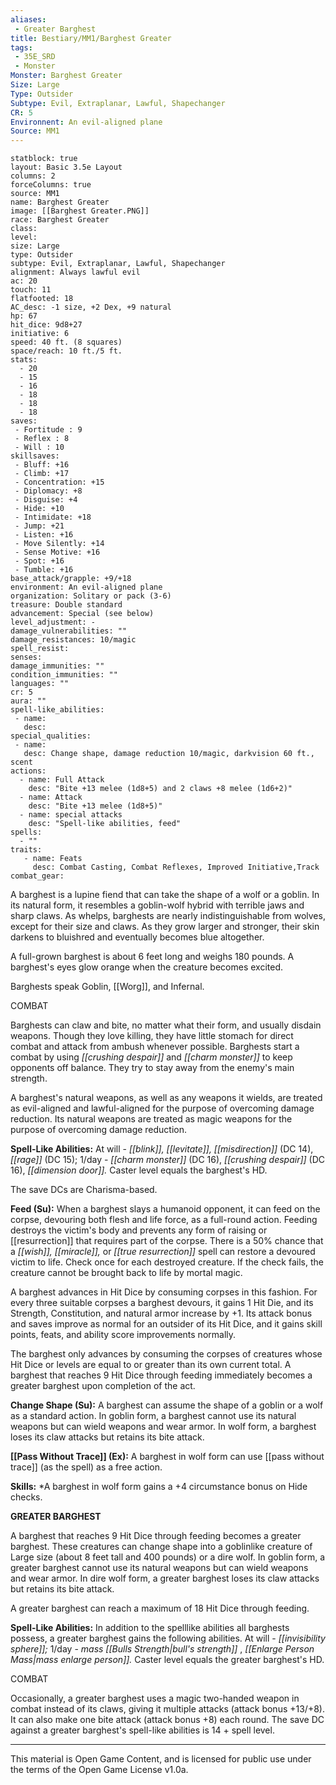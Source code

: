 ```yaml
---
aliases:
 - Greater Barghest
title: Bestiary/MM1/Barghest Greater
tags: 
 - 35E_SRD
 - Monster
Monster: Barghest Greater
Size: Large
Type: Outsider
Subtype: Evil, Extraplanar, Lawful, Shapechanger
CR: 5
Environnent: An evil-aligned plane
Source: MM1
---
```


```statblock
statblock: true
layout: Basic 3.5e Layout
columns: 2
forceColumns: true
source: MM1 
name: Barghest Greater
image: [[Barghest Greater.PNG]]
race: Barghest Greater
class: 
level: 
size: Large
type: Outsider
subtype: Evil, Extraplanar, Lawful, Shapechanger
alignment: Always lawful evil
ac: 20
touch: 11
flatfooted: 18
AC_desc: -1 size, +2 Dex, +9 natural
hp: 67
hit_dice: 9d8+27
initiative: 6
speed: 40 ft. (8 squares)
space/reach: 10 ft./5 ft.
stats:
  - 20
  - 15
  - 16
  - 18
  - 18
  - 18
saves:
 - Fortitude : 9
 - Reflex : 8
 - Will : 10
skillsaves:
 - Bluff: +16
 - Climb: +17
 - Concentration: +15
 - Diplomacy: +8
 - Disguise: +4
 - Hide: +10
 - Intimidate: +18
 - Jump: +21
 - Listen: +16
 - Move Silently: +14
 - Sense Motive: +16
 - Spot: +16
 - Tumble: +16
base_attack/grapple: +9/+18
environment: An evil-aligned plane
organization: Solitary or pack (3-6)
treasure: Double standard
advancement: Special (see below)
level_adjustment: -
damage_vulnerabilities: ""
damage_resistances: 10/magic
spell_resist: 
senses: 
damage_immunities: ""
condition_immunities: ""
languages: ""
cr: 5
aura: ""
spell-like_abilities:
 - name: 
   desc: 
special_qualities:
 - name:
   desc: Change shape, damage reduction 10/magic, darkvision 60 ft., scent
actions:
  - name: Full Attack
    desc: "Bite +13 melee (1d8+5) and 2 claws +8 melee (1d6+2)"
  - name: Attack
    desc: "Bite +13 melee (1d8+5)"
  - name: special attacks
    desc: "Spell-like abilities, feed"
spells:
  - ""
traits:
   - name: Feats
     desc: Combat Casting, Combat Reflexes, Improved Initiative,Track
combat_gear:  
```


A barghest is a lupine fiend that can take the shape of a wolf or a goblin. In its natural form, it resembles a goblin-wolf hybrid with terrible jaws and sharp claws. As whelps, barghests are nearly indistinguishable from wolves, except for their size and claws. As they grow larger and stronger, their skin darkens to bluishred and eventually becomes blue altogether.

A full-grown barghest is about 6 feet long and weighs 180 pounds. A barghest's eyes glow orange when the creature becomes excited.

Barghests speak Goblin, [[Worg]], and Infernal.

COMBAT

Barghests can claw and bite, no matter what their form, and usually disdain weapons. Though they love killing, they have little stomach for direct combat and attack from ambush whenever possible. Barghests start a combat by using *[[crushing despair]]* and *[[charm monster]]* to keep opponents off balance. They try to stay away from the enemy's main strength.

A barghest's natural weapons, as well as any weapons it wields, are treated as evil-aligned and lawful-aligned for the purpose of overcoming damage reduction. Its natural weapons are treated as magic weapons for the purpose of overcoming damage reduction.


**Spell-Like Abilities:** At will - *[[blink]], [[levitate]], [[misdirection]]* (DC 14), *[[rage]]* (DC 15); 1/day - *[[charm monster]]* (DC 16), *[[crushing despair]]* (DC 16), *[[dimension door]].* Caster level equals the barghest's HD.

The save DCs are Charisma-based.


**Feed (Su):** When a barghest slays a humanoid opponent, it can feed on the corpse, devouring both flesh and life force, as a full-round action. Feeding destroys the victim's body and prevents any form of raising or [[resurrection]] that requires part of the corpse. There is a 50% chance that a *[[wish]], [[miracle]],* or *[[true resurrection]]* spell can restore a devoured victim to life. Check once for each destroyed creature. If the check fails, the creature cannot be brought back to life by mortal magic.

A barghest advances in Hit Dice by consuming corpses in this fashion. For every three suitable corpses a barghest devours, it gains 1 Hit Die, and its Strength, Constitution, and natural armor increase by +1. Its attack bonus and saves improve as normal for an outsider of its Hit Dice, and it gains skill points, feats, and ability score improvements normally.

The barghest only advances by consuming the corpses of creatures whose Hit Dice or levels are equal to or greater than its own current total. A barghest that reaches 9 Hit Dice through feeding immediately becomes a greater barghest upon completion of the act.


**Change Shape (Su):** A barghest can assume the shape of a goblin or a wolf as a standard action. In goblin form, a barghest cannot use its natural weapons but can wield weapons and wear armor. In wolf form, a barghest loses its claw attacks but retains its bite attack.


**[[Pass Without Trace]] (Ex):** A barghest in wolf form can use [[pass without trace]] (as the spell) as a free action.


**Skills:** *A barghest in wolf form gains a +4 circumstance bonus on Hide checks.


**GREATER BARGHEST**


A barghest that reaches 9 Hit Dice through feeding becomes a greater barghest. These creatures can change shape into a goblinlike creature of Large size (about 8 feet tall and 400 pounds) or a dire wolf. In goblin form, a greater barghest cannot use its natural weapons but can wield weapons and wear armor. In dire wolf form, a greater barghest loses its claw attacks but retains its bite attack.

A greater barghest can reach a maximum of 18 Hit Dice through feeding.


**Spell-Like Abilities:** In addition to the spelllike abilities all barghests possess, a greater barghest gains the following abilities. At will - *[[invisibility sphere]];* 1/day - *mass [[Bulls Strength|bull's strength]]* , *[[Enlarge Person Mass|mass enlarge person]].* Caster level equals the greater barghest's HD.

COMBAT

Occasionally, a greater barghest uses a magic two-handed weapon in combat instead of its claws, giving it multiple attacks (attack bonus +13/+8). It can also make one bite attack (attack bonus +8) each round. The save DC against a greater barghest's spell-like abilities is 14 + spell level.

---

This material is Open Game Content, and is licensed for public use under the terms of the Open Game License v1.0a.
